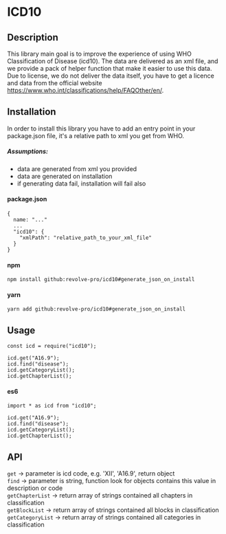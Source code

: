 # ICD10
## Description
This library main goal is to improve the experience of using WHO Classification of Disease (icd10). The data are delivered as an xml file, and we provide a pack of helper function that make it easier to use this data. Due to license, we do not deliver the data itself, you have to get a licence and data from the official website https://www.who.int/classifications/help/FAQOther/en/.

## Installation
In order to install this library you have to add an entry point in your package.json file, it's a relative path to xml you get from WHO.

##### Assumptions:
- data are generated from xml you provided
- data are generated on installation
- if generating data fail, installation will fail also
#### package.json

```
{
  name: "..."
  ...
  "icd10": {
    "xmlPath": "relative_path_to_your_xml_file"
  }
}
```

#### npm
```
npm install github:revolve-pro/icd10#generate_json_on_install
```
#### yarn
```
yarn add github:revolve-pro/icd10#generate_json_on_install
```
## Usage
```
const icd = require("icd10");

icd.get("A16.9");
icd.find("disease");
icd.getCategoryList();
icd.getChapterList();

```
#### es6
```
import * as icd from "icd10";

icd.get("A16.9");
icd.find("disease");
icd.getCategoryList();
icd.getChapterList();
```
## API
`get` -> parameter is icd code, e.g. 'XII', 'A16.9', return object\
`find` -> parameter is string, function look for objects contains this value in description or code\
`getChapterList` -> return array of strings contained all chapters in classification\
`getBlockList` -> return array of strings contained all blocks in classification\
`getCategoryList` -> return array of strings contained all categories in classification